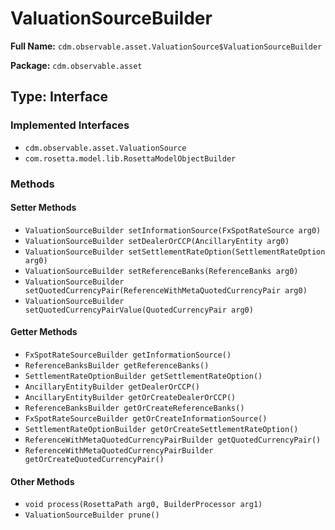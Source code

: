 # ValuationSourceBuilder

**Full Name:** `cdm.observable.asset.ValuationSource$ValuationSourceBuilder`

**Package:** `cdm.observable.asset`

## Type: Interface

### Implemented Interfaces

- `cdm.observable.asset.ValuationSource`
- `com.rosetta.model.lib.RosettaModelObjectBuilder`

### Methods

#### Setter Methods

- `ValuationSourceBuilder setInformationSource(FxSpotRateSource arg0)`
- `ValuationSourceBuilder setDealerOrCCP(AncillaryEntity arg0)`
- `ValuationSourceBuilder setSettlementRateOption(SettlementRateOption arg0)`
- `ValuationSourceBuilder setReferenceBanks(ReferenceBanks arg0)`
- `ValuationSourceBuilder setQuotedCurrencyPair(ReferenceWithMetaQuotedCurrencyPair arg0)`
- `ValuationSourceBuilder setQuotedCurrencyPairValue(QuotedCurrencyPair arg0)`

#### Getter Methods

- `FxSpotRateSourceBuilder getInformationSource()`
- `ReferenceBanksBuilder getReferenceBanks()`
- `SettlementRateOptionBuilder getSettlementRateOption()`
- `AncillaryEntityBuilder getDealerOrCCP()`
- `AncillaryEntityBuilder getOrCreateDealerOrCCP()`
- `ReferenceBanksBuilder getOrCreateReferenceBanks()`
- `FxSpotRateSourceBuilder getOrCreateInformationSource()`
- `SettlementRateOptionBuilder getOrCreateSettlementRateOption()`
- `ReferenceWithMetaQuotedCurrencyPairBuilder getQuotedCurrencyPair()`
- `ReferenceWithMetaQuotedCurrencyPairBuilder getOrCreateQuotedCurrencyPair()`

#### Other Methods

- `void process(RosettaPath arg0, BuilderProcessor arg1)`
- `ValuationSourceBuilder prune()`

